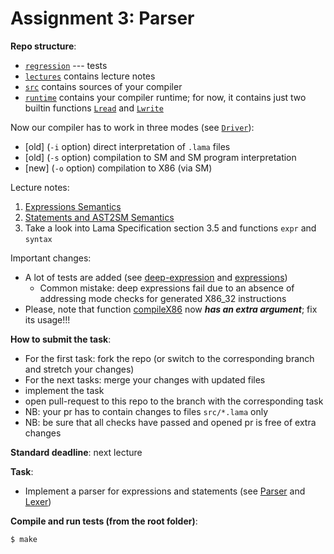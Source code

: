 # Assignment 3: Parser

**Repo structure**:
* [`regression`](regression/) --- tests
* [`lectures`](lectures/) contains lecture notes
* [`src`](src/) contains sources of your compiler
* [`runtime`](runtime/) contains your compiler runtime; for now, it contains just two builtin functions [`Lread`](runtime/runtime.c#L7) and [`Lwrite`](runtime/runtime.c#L3) 

Now our compiler has to work in three modes (see [`Driver`](src/Driver.lama)):
* [old] (`-i` option) direct interpretation of `.lama` files 
* [old] (`-s` option) compilation to SM and SM program interpretation
* [new] (`-o` option) compilation to X86 (via SM)

Lecture notes:
1. [Expressions Semantics](lectures/01.pdf)
2. [Statements and AST2SM Semantics](lectures/02.pdf)
3. Take a look into Lama Specification section 3.5 and functions `expr` and `syntax`

Important changes:
* A lot of tests are added (see [deep-expression](regression/deep-expressions/) and [expressions](regression/expressions/))
    + Common mistake: deep expressions fail due to an absence of addressing mode checks for generated X86_32 instructions
* Please, note that function [compileX86](src/X86.lama#L298) now ***has an extra argument***; fix its usage!!! 

**How to submit the task**:
* For the first task: fork the repo (or switch to the corresponding branch and stretch your changes)
* For the next tasks: merge your changes with updated files
* implement the task
* open pull-request to this repo to the branch with the corresponding task
* NB: your pr has to contain changes to files `src/*.lama` only
* NB: be sure that all checks have passed and opened pr is free of extra changes

**Standard deadline**: next lecture

**Task**:

* Implement a parser for expressions and statements (see [Parser](src/Parser.lama) and [Lexer](src/Lexer.lama))

**Compile and run tests (from the root folder)**:
```bash
$ make
```